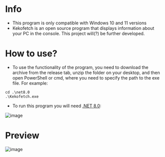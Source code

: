 
# Info
- This program is only compatible with Windows 10 and 11 versions
- Kekofetch is an open source program that displays information about your PC in the console. This project will(?) be further developed.
# How to use?
- To use the functionality of the program, you need to download the archive from the release tab, unzip the folder on your desktop, and then open PowerShell or cmd, where you need to specify the path to the exe file. For example:
```
cd .\net8.0
.\Kekofetch.exe
```
- To run this program you will need [.NET 8.0](https://dotnet.microsoft.com/en-us/download/dotnet/8.0 ".NET 8.0"):

![image](https://github.com/uniquealexx/Kekofetch/assets/80062256/2b9d8280-e3f6-4da7-b171-3809148a9665)
# Preview

![image](https://github.com/uniquealexx/Kekofetch/assets/80062256/09c10ef0-48f4-4654-abc3-08201526b44d)
